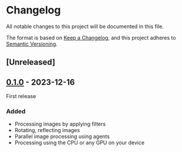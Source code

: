 # Changelog
All notable changes to this project will be documented in this file.

The format is based on [Keep a Changelog](https://keepachangelog.com/en/1.0.0/),
and this project adheres to [Semantic Versioning](https://semver.org/spec/v2.0.0.html).

## [Unreleased]

## [0.1.0] - 2023-12-16
First release

### Added
- Processing images by applying filters
- Rotating, reflecting images
- Parallel image processing using agents
- Processing using the CPU or any GPU on your device

[0.1.0]: https://github.com/LeonidLodygin/ImageProcessing/releases/tag/v1.0.0
